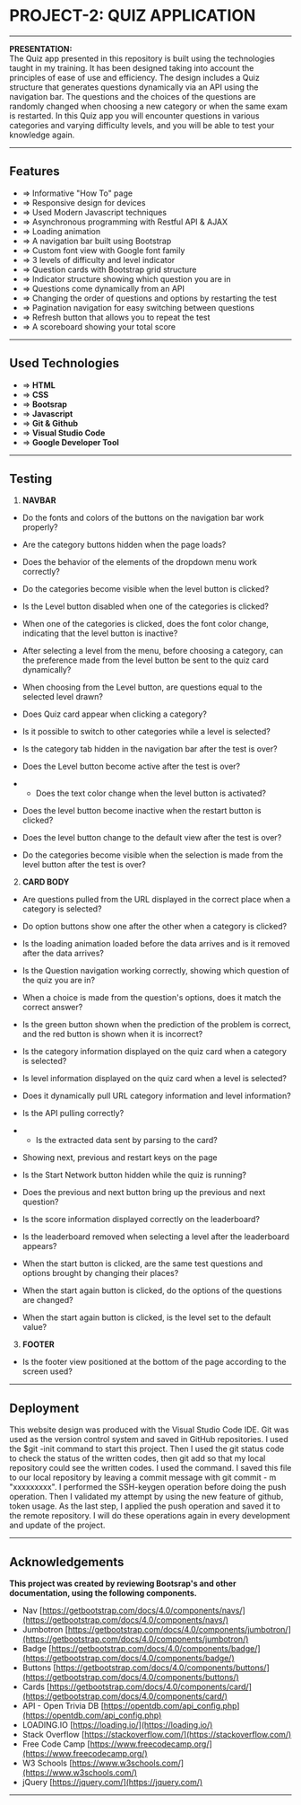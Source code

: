 # PROJECT-2: QUIZ APPLICATION
---
**PRESENTATION:**  
The Quiz app presented in this repository is built using the technologies taught in my training. It has been designed taking into account the principles of ease of use and efficiency. The design includes a Quiz structure that generates questions dynamically via an API using the navigation bar. The questions and the choices of the questions are randomly changed when choosing a new category or when the same exam is restarted. In this Quiz app you will encounter questions in various categories and varying difficulty levels, and you will be able to test your knowledge again.
***  

## Features  
* => Informative "How To" page
* => Responsive design for devices   
* => Used Modern Javascript techniques 
* => Asynchronous programming with Restful API & AJAX  
* => Loading animation 
* => A navigation bar built using Bootstrap   
* => Custom font view with Google font family
* => 3 levels of difficulty and level indicator
* => Question cards with Bootstrap grid structure  
* => Indicator structure showing which question you are in
* => Questions come dynamically from an API 
* => Changing the order of questions and options by restarting the test
* => Pagination navigation for easy switching between questions
* => Refresh button that allows you to repeat the test
* => A scoreboard showing your total score
***

## Used Technologies
* => **HTML**
* => **CSS**
* => **Bootsrap**
* => **Javascript**
* => **Git & Github**
* => **Visual Studio Code**
* => **Google Developer Tool**  
***

## Testing  
1. **NAVBAR**  
* Do the fonts and colors of the buttons on the navigation bar work properly?

* Are the category buttons hidden when the page loads?

* Does the behavior of the elements of the dropdown menu work correctly?

* Do the categories become visible when the level button is clicked?

* Is the Level button disabled when one of the categories is clicked?

* When one of the categories is clicked, does the font color change, indicating that the level button is inactive?

* After selecting a level from the menu, before choosing a category, can the preference made from the level button be sent to the quiz card dynamically?

* When choosing from the Level button, are questions equal to the selected level drawn?

* Does Quiz card appear when clicking a category?

* Is it possible to switch to other categories while a level is selected?

* Is the category tab hidden in the navigation bar after the test is over?

* Does the Level button become active after the test is over?
* * Does the text color change when the level button is activated?

* Does the level button become inactive when the restart button is clicked?

* Does the level button change to the default view after the test is over?

* Do the categories become visible when the selection is made from the level button after the test is over?



2. **CARD BODY**  
* Are questions pulled from the URL displayed in the correct place when a category is selected?

* Do option buttons show one after the other when a category is clicked?

* Is the loading animation loaded before the data arrives and is it removed after the data arrives?

* Is the Question navigation working correctly, showing which question of the quiz you are in?

* When a choice is made from the question's options, does it match the correct answer?

* Is the green button shown when the prediction of the problem is correct, and the red button is shown when it is incorrect?

* Is the category information displayed on the quiz card when a category is selected?

* Is level information displayed on the quiz card when a level is selected?

* Does it dynamically pull URL category information and level information?

* Is the API pulling correctly?
* * Is the extracted data sent by parsing to the card?

* Showing next, previous and restart keys on the page

* Is the Start Network button hidden while the quiz is running?

* Does the previous and next button bring up the previous and next question?

* Is the score information displayed correctly on the leaderboard?

* Is the leaderboard removed when selecting a level after the leaderboard appears?

* When the start button is clicked, are the same test questions and options brought by changing their places?

* When the start again button is clicked, do the options of the questions are changed?

* When the start again button is clicked, is the level set to the default value?



3. **FOOTER**  
* Is the footer view positioned at the bottom of the page according to the screen used?
***

## Deployment
This website design was produced with the Visual Studio Code IDE. Git was used as the version control system and saved in GitHub repositories. I used the $git -init command to start this project. Then I used the git status code to check the status of the written codes, then git add so that my local repository could see the written codes. I used the command. I saved this file to our local repository by leaving a commit message with git commit - m "xxxxxxxxx". I performed the SSH-keygen operation before doing the push operation. Then I validated my attempt by using the new feature of github, token usage. As the last step, I applied the push operation and saved it to the remote repository. I will do these operations again in every development and update of the project.
***

## Acknowledgements
**This project was created by reviewing Bootsrap's and other documentation, using the following components.**  
* Nav [https://getbootstrap.com/docs/4.0/components/navs/](https://getbootstrap.com/docs/4.0/components/navs/)
* Jumbotron [https://getbootstrap.com/docs/4.0/components/jumbotron/](https://getbootstrap.com/docs/4.0/components/jumbotron/)
* Badge [https://getbootstrap.com/docs/4.0/components/badge/](https://getbootstrap.com/docs/4.0/components/badge/)
* Buttons [https://getbootstrap.com/docs/4.0/components/buttons/](https://getbootstrap.com/docs/4.0/components/buttons/)
* Cards [https://getbootstrap.com/docs/4.0/components/card/](https://getbootstrap.com/docs/4.0/components/card/)
* API - Open Trivia DB [https://opentdb.com/api_config.php](https://opentdb.com/api_config.php)
* LOADING.IO [https://loading.io/](https://loading.io/)
* Stack Overflow [https://stackoverflow.com/](https://stackoverflow.com/)
* Free Code Camp [https://www.freecodecamp.org/](https://www.freecodecamp.org/)
* W3 Schools [https://www.w3schools.com/](https://www.w3schools.com/)
* jQuery [https://jquery.com/](https://jquery.com/)
***
